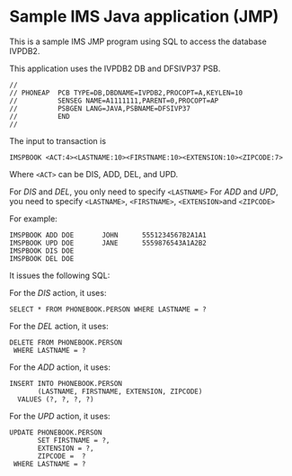 # Sample IMS Java application (JMP)

This is a sample IMS JMP program using SQL to access the database IVPDB2. 

This application uses the IVPDB2 DB and DFSIVP37 PSB.

```
//
// PHONEAP  PCB TYPE=DB,DBDNAME=IVPDB2,PROCOPT=A,KEYLEN=10
//          SENSEG NAME=A1111111,PARENT=0,PROCOPT=AP      
//          PSBGEN LANG=JAVA,PSBNAME=DFSIVP37             
//          END  
//
```

The input to transaction is

```
IMSPBOOK <ACT:4><LASTNAME:10><FIRSTNAME:10><EXTENSION:10><ZIPCODE:7>
```

Where `<ACT>` can be DIS, ADD, DEL, and UPD.

For *DIS* and *DEL*, you only need to specify `<LASTNAME>`
For *ADD* and *UPD*, you need to specify `<LASTNAME>`, `<FIRSTNAME>`, `<EXTENSION>`and `<ZIPCODE>`

For example:

```
IMSPBOOK ADD DOE       JOHN      5551234567B2A1A1
IMSPBOOK UPD DOE       JANE      5559876543A1A2B2
IMSPBOOK DIS DOE
IMSPBOOK DEL DOE
```

It issues the following SQL:

For the *DIS* action, it uses:
```
SELECT * FROM PHONEBOOK.PERSON WHERE LASTNAME = ?
```

For the *DEL* action, it uses:
```
DELETE FROM PHONEBOOK.PERSON 
 WHERE LASTNAME = ?
```

For the *ADD* action, it uses:
```
INSERT INTO PHONEBOOK.PERSON
       (LASTNAME, FIRSTNAME, EXTENSION, ZIPCODE)
  VALUES (?, ?, ?, ?)
```

For the *UPD* action, it uses:
```
UPDATE PHONEBOOK.PERSON
       SET FIRSTNAME = ?,
       EXTENSION = ?,
       ZIPCODE =  ?
 WHERE LASTNAME = ?
```

